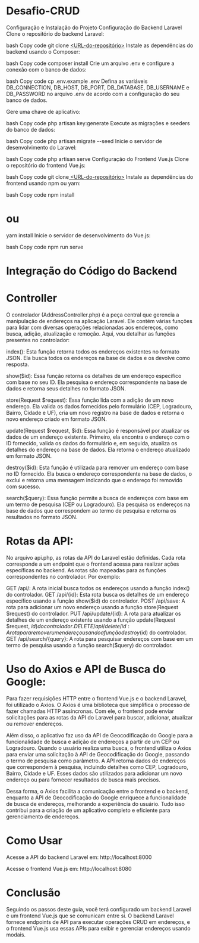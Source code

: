 # Desafio-CRUD

Configuração e Instalação do Projeto
Configuração do Backend Laravel
Clone o repositório do backend Laravel:

bash
Copy code
git clone [<URL-do-repositório>](https://github.com/Yamazaki-Khaio/Desafio-CRUD/)
Instale as dependências do backend usando o Composer:

bash
Copy code
composer install
Crie um arquivo .env e configure a conexão com o banco de dados:

bash
Copy code
cp .env.example .env
Defina as variáveis DB_CONNECTION, DB_HOST, DB_PORT, DB_DATABASE, DB_USERNAME e DB_PASSWORD no arquivo .env de acordo com a configuração do seu banco de dados.

Gere uma chave de aplicativo:

bash
Copy code
php artisan key:generate
Execute as migrações e seeders do banco de dados:

bash
Copy code
php artisan migrate --seed
Inicie o servidor de desenvolvimento do Laravel:

bash
Copy code
php artisan serve
Configuração do Frontend Vue.js
Clone o repositório do frontend Vue.js:

bash
Copy code
git clone[ <URL-do-repositório>](https://github.com/Yamazaki-Khaio/Desafio-CRUD/)
Instale as dependências do frontend usando npm ou yarn:

bash
Copy code
npm install
# ou
yarn install
Inicie o servidor de desenvolvimento do Vue.js:

bash
Copy code
npm run serve
# Integração do Código do Backend

# Controller

O controlador (AddressController.php) é a peça central que gerencia a manipulação de endereços na aplicação Laravel. Ele contém várias funções para lidar com diversas operações relacionadas aos endereços, como busca, adição, atualização e remoção. Aqui, vou detalhar as funções presentes no controlador:

index(): Esta função retorna todos os endereços existentes no formato JSON. Ela busca todos os endereços na base de dados e os devolve como resposta.

show($id): Essa função retorna os detalhes de um endereço específico com base no seu ID. Ela pesquisa o endereço correspondente na base de dados e retorna seus detalhes no formato JSON.

store(Request $request): Essa função lida com a adição de um novo endereço. Ela valida os dados fornecidos pelo formulário (CEP, Logradouro, Bairro, Cidade e UF), cria um novo registro na base de dados e retorna o novo endereço criado em formato JSON.

update(Request $request, $id): Essa função é responsável por atualizar os dados de um endereço existente. Primeiro, ela encontra o endereço com o ID fornecido, valida os dados do formulário e, em seguida, atualiza os detalhes do endereço na base de dados. Ela retorna o endereço atualizado em formato JSON.

destroy($id): Esta função é utilizada para remover um endereço com base no ID fornecido. Ela busca o endereço correspondente na base de dados, o exclui e retorna uma mensagem indicando que o endereço foi removido com sucesso.

search($query): Essa função permite a busca de endereços com base em um termo de pesquisa (CEP ou Logradouro). Ela pesquisa os endereços na base de dados que correspondem ao termo de pesquisa e retorna os resultados no formato JSON.

# Rotas da API:

No arquivo api.php, as rotas da API do Laravel estão definidas. Cada rota corresponde a um endpoint que o frontend acessa para realizar ações específicas no backend. As rotas são mapeadas para as funções correspondentes no controlador. Por exemplo:

GET /api/: A rota inicial busca todos os endereços usando a função index() do controlador.
GET /api/{id}: Esta rota busca os detalhes de um endereço específico usando a função show($id) do controlador.
POST /api/save: A rota para adicionar um novo endereço usando a função store(Request $request) do controlador.
PUT /api/update/{id}: A rota para atualizar os detalhes de um endereço existente usando a função update(Request $request, $id) do controlador.
DELETE /api/delete/{id}: A rota para remover um endereço usando a função destroy($id) do controlador.
GET /api/search/{query}: A rota para pesquisar endereços com base em um termo de pesquisa usando a função search($query) do controlador.

# Uso do Axios e API de Busca do Google:

Para fazer requisições HTTP entre o frontend Vue.js e o backend Laravel, foi utilizado o Axios. O Axios é uma biblioteca que simplifica o processo de fazer chamadas HTTP assíncronas. Com ele, o frontend pode enviar solicitações para as rotas da API do Laravel para buscar, adicionar, atualizar ou remover endereços.

Além disso, o aplicativo faz uso da API de Geocodificação do Google para a funcionalidade de busca e adição de endereços a partir de um CEP ou Logradouro. Quando o usuário realiza uma busca, o frontend utiliza o Axios para enviar uma solicitação à API de Geocodificação do Google, passando o termo de pesquisa como parâmetro. A API retorna dados de endereços que correspondem à pesquisa, incluindo detalhes como CEP, Logradouro, Bairro, Cidade e UF. Esses dados são utilizados para adicionar um novo endereço ou para fornecer resultados de busca mais precisos.

Dessa forma, o Axios facilita a comunicação entre o frontend e o backend, enquanto a API de Geocodificação do Google enriquece a funcionalidade de busca de endereços, melhorando a experiência do usuário. Tudo isso contribui para a criação de um aplicativo completo e eficiente para gerenciamento de endereços.

# Como Usar
Acesse a API do backend Laravel em: http://localhost:8000

Acesse o frontend Vue.js em: http://localhost:8080

# Conclusão
Seguindo os passos deste guia, você terá configurado um backend Laravel e um frontend Vue.js que se comunicam entre si. O backend Laravel fornece endpoints de API para executar operações CRUD em endereços, e o frontend Vue.js usa essas APIs para exibir e gerenciar endereços usando modais.
